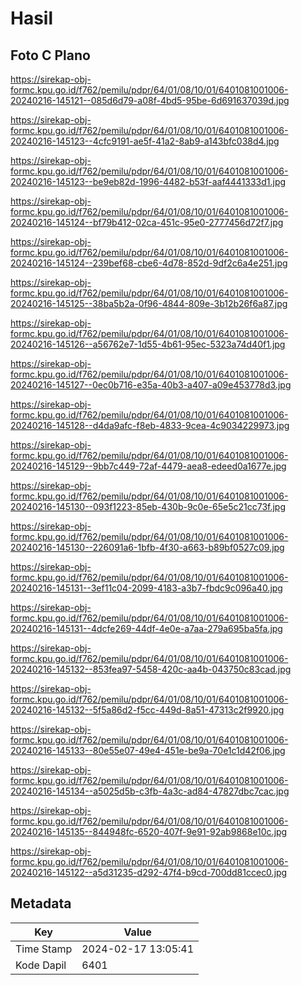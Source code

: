 # Hasil

## Foto C Plano

https://sirekap-obj-formc.kpu.go.id/f762/pemilu/pdpr/64/01/08/10/01/6401081001006-20240216-145121--085d6d79-a08f-4bd5-95be-6d691637039d.jpg

https://sirekap-obj-formc.kpu.go.id/f762/pemilu/pdpr/64/01/08/10/01/6401081001006-20240216-145123--4cfc9191-ae5f-41a2-8ab9-a143bfc038d4.jpg

https://sirekap-obj-formc.kpu.go.id/f762/pemilu/pdpr/64/01/08/10/01/6401081001006-20240216-145123--be9eb82d-1996-4482-b53f-aaf4441333d1.jpg

https://sirekap-obj-formc.kpu.go.id/f762/pemilu/pdpr/64/01/08/10/01/6401081001006-20240216-145124--bf79b412-02ca-451c-95e0-2777456d72f7.jpg

https://sirekap-obj-formc.kpu.go.id/f762/pemilu/pdpr/64/01/08/10/01/6401081001006-20240216-145124--239bef68-cbe6-4d78-852d-9df2c6a4e251.jpg

https://sirekap-obj-formc.kpu.go.id/f762/pemilu/pdpr/64/01/08/10/01/6401081001006-20240216-145125--38ba5b2a-0f96-4844-809e-3b12b26f6a87.jpg

https://sirekap-obj-formc.kpu.go.id/f762/pemilu/pdpr/64/01/08/10/01/6401081001006-20240216-145126--a56762e7-1d55-4b61-95ec-5323a74d40f1.jpg

https://sirekap-obj-formc.kpu.go.id/f762/pemilu/pdpr/64/01/08/10/01/6401081001006-20240216-145127--0ec0b716-e35a-40b3-a407-a09e453778d3.jpg

https://sirekap-obj-formc.kpu.go.id/f762/pemilu/pdpr/64/01/08/10/01/6401081001006-20240216-145128--d4da9afc-f8eb-4833-9cea-4c9034229973.jpg

https://sirekap-obj-formc.kpu.go.id/f762/pemilu/pdpr/64/01/08/10/01/6401081001006-20240216-145129--9bb7c449-72af-4479-aea8-edeed0a1677e.jpg

https://sirekap-obj-formc.kpu.go.id/f762/pemilu/pdpr/64/01/08/10/01/6401081001006-20240216-145130--093f1223-85eb-430b-9c0e-65e5c21cc73f.jpg

https://sirekap-obj-formc.kpu.go.id/f762/pemilu/pdpr/64/01/08/10/01/6401081001006-20240216-145130--226091a6-1bfb-4f30-a663-b89bf0527c09.jpg

https://sirekap-obj-formc.kpu.go.id/f762/pemilu/pdpr/64/01/08/10/01/6401081001006-20240216-145131--3ef11c04-2099-4183-a3b7-fbdc9c096a40.jpg

https://sirekap-obj-formc.kpu.go.id/f762/pemilu/pdpr/64/01/08/10/01/6401081001006-20240216-145131--4dcfe269-44df-4e0e-a7aa-279a695ba5fa.jpg

https://sirekap-obj-formc.kpu.go.id/f762/pemilu/pdpr/64/01/08/10/01/6401081001006-20240216-145132--853fea97-5458-420c-aa4b-043750c83cad.jpg

https://sirekap-obj-formc.kpu.go.id/f762/pemilu/pdpr/64/01/08/10/01/6401081001006-20240216-145132--5f5a86d2-f5cc-449d-8a51-47313c2f9920.jpg

https://sirekap-obj-formc.kpu.go.id/f762/pemilu/pdpr/64/01/08/10/01/6401081001006-20240216-145133--80e55e07-49e4-451e-be9a-70e1c1d42f06.jpg

https://sirekap-obj-formc.kpu.go.id/f762/pemilu/pdpr/64/01/08/10/01/6401081001006-20240216-145134--a5025d5b-c3fb-4a3c-ad84-47827dbc7cac.jpg

https://sirekap-obj-formc.kpu.go.id/f762/pemilu/pdpr/64/01/08/10/01/6401081001006-20240216-145135--844948fc-6520-407f-9e91-92ab9868e10c.jpg

https://sirekap-obj-formc.kpu.go.id/f762/pemilu/pdpr/64/01/08/10/01/6401081001006-20240216-145122--a5d31235-d292-47f4-b9cd-700dd81ccec0.jpg


## Metadata

| Key        | Value               |
| ---------- | ------------------- |
| Time Stamp | 2024-02-17 13:05:41 |
| Kode Dapil | 6401                |



